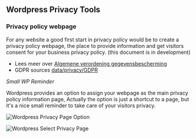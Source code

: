 ## Wordpress Privacy Tools


### Privacy policy webpage
For any website a good first start in privacy policy would be to create a privacy policy webpage, the place to provide information and get visitors consent for your business privacy policy.
(this document is in development) 

- Lees meer over [Algemene verordening gegevensbescherming](https://github.com/webbouwer/boilerplates/tree/master/data/privacy/GDPR)
- GDPR sources [data/privacy/GDPR](https://github.com/webbouwer/boilerplates/tree/master/data/privacy/GDPR#sources-en)

*Small WP Reminder*

Wordpress provides an option to assign your webpage as the main privacy policy information page, 
Actually the option is just a shortcut to a page, but it's a nice small reminder to take care of your visitors privacy.

![Wordpress Privacy Page Option](https://github.com/webbouwer/boilerplates/blob/master/data/privacy/tools/media/Schermafbeelding%202018-05-29%20om%2007.38.10.png)


![Wordpress Select Privacy Page](https://github.com/webbouwer/boilerplates/blob/master/data/privacy/tools/media/Schermafbeelding%202018-05-29%20om%2007.50.35.png)


